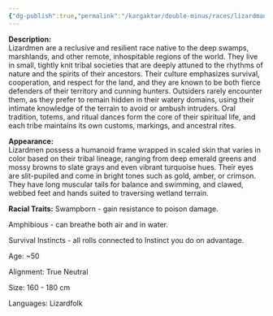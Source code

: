 ```yaml
---
{"dg-publish":true,"permalink":"/kargaktar/double-minus/races/lizardman/"}
---
```


**Description:**  
Lizardmen are a reclusive and resilient race native to the deep swamps, marshlands, and other remote, inhospitable regions of the world. They live in small, tightly knit tribal societies that are deeply attuned to the rhythms of nature and the spirits of their ancestors. Their culture emphasizes survival, cooperation, and respect for the land, and they are known to be both fierce defenders of their territory and cunning hunters. Outsiders rarely encounter them, as they prefer to remain hidden in their watery domains, using their intimate knowledge of the terrain to avoid or ambush intruders. Oral tradition, totems, and ritual dances form the core of their spiritual life, and each tribe maintains its own customs, markings, and ancestral rites.

**Appearance:**  
Lizardmen possess a humanoid frame wrapped in scaled skin that varies in color based on their tribal lineage, ranging from deep emerald greens and mossy browns to slate grays and even vibrant turquoise hues. Their eyes are slit-pupiled and come in bright tones such as gold, amber, or crimson. They have long muscular tails for balance and swimming, and clawed, webbed feet and hands suited to traversing wetland terrain. 

**Racial Traits:**
Swampborn - gain resistance to poison damage.

Amphibious - can breathe both air and in water.

Survival Instincts - all rolls connected to Instinct you do on advantage.

Age: ~50

Alignment: True Neutral  
  
Size: 160 - 180 cm

Languages: Lizardfolk 